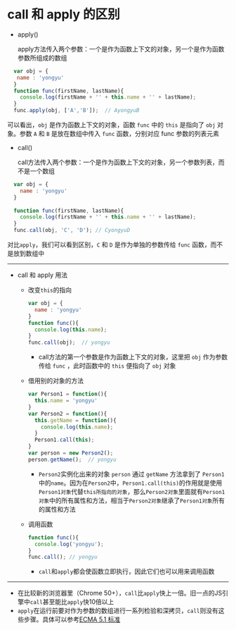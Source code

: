 call 和 apply 的区别
===

- apply()
  
  apply方法传入两个参数：一个是作为函数上下文的对象，另一个是作为函数参数所组成的数组

```javascript
  var obj = {
   name : 'yongyu'
  }
  function func(firstName, lastName){
    console.log(firstName + '' + this.name + '' + lastName);
  }
  func.apply(obj, ['A','B']);  // AyongyuB
```

  可以看出，`obj` 是作为函数上下文的对象，函数 `func` 中的 `this` 是指向了 `obj` 对象。参数 `A` 和 `B` 是放在数组中传入 `func` 函数，分别对应 func 参数的列表元素
  
- call()
  
  call方法传入两个参数：一个是作为函数上下文的对象，另一个参数列表，而不是一个数组

```javascript
  var obj = {
    name : 'yongyu'
  }
  
  function func(firstName, lastName){
    console.log(firstName + '' + this.name + '' + lastName);
  }
  func.call(obj, 'C', 'D'); // CyongyuD
```

  对比`apply`，我们可以看到区别，`C` 和 `D` 是作为单独的参数传给 `func` 函数，而不是放到数组中
  
  ---
  
- call 和 apply 用法
  - 改变`this`的指向

    ```javascript
    var obj = {
      name : 'yongyu'
    }
    function func(){
      console.log(this.name);
    }
    func.call(obj);  // yongyu
    ```

    - call方法的第一个参数是作为函数上下文的对象，这里把 `obj` 作为参数传给 `func` ，此时函数中的 `this` 便指向了 `obj` 对象
  - 借用别的对象的方法

    ```javascript
    var Person1 = function(){
      this.name = 'yongyu'
    }
    var Person2 = function(){
      this.getName = function(){
        console.log(this.name);
      }
      Person1.call(this);
    }
    var person = new Person2();
    person.getName();  // yongyu
    ```

    - `Person2`实例化出来的对象 `person` 通过 `getName` 方法拿到了 `Person1` 中的`name`。因为在`Person2`中，`Person1.call(this)`的作用就是使用`Person1对象`代替`this所指向的对象`，那么`Person2对象`里面就有`Person1对象`中的所有属性和方法，相当于`Person2对象`继承了`Person1对象`所有的属性和方法
  - 调用函数

    ```javascript
    function func(){
      console.log('yongyu');
    }
    func.call(); // yongyu
    ```

    - `call`和`apply`都会使函数立即执行，因此它们也可以用来调用函数

---

- 在比较新的浏览器里（Chrome 50+），`call`比`apply`快上一倍。旧一点的JS引擎中`call`甚至能比`apply`快10倍以上
- `apply`在运行前要对作为参数的数组进行一系列检验和深拷贝，`call`则没有这些步骤。具体可以参考[ECMA 5.1 标准](http://www.ecma-international.org/ecma-262/5.1/#sec-15.3.4.3)

